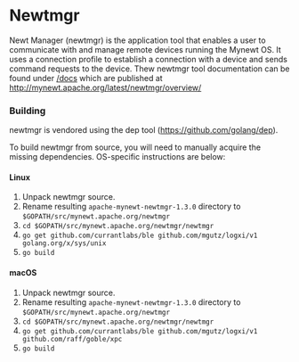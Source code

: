 <!--
#
# Licensed to the Apache Software Foundation (ASF) under one
# or more contributor license agreements.  See the NOTICE file
# distributed with this work for additional information
# regarding copyright ownership.  The ASF licenses this file
# to you under the Apache License, Version 2.0 (the
# "License"); you may not use this file except in compliance
# with the License.  You may obtain a copy of the License at
#
# http://www.apache.org/licenses/LICENSE-2.0
#
# Unless required by applicable law or agreed to in writing,
# software distributed under the License is distributed on an
# "AS IS" BASIS, WITHOUT WARRANTIES OR CONDITIONS OF ANY
#  KIND, either express or implied.  See the License for the
# specific language governing permissions and limitations
# under the License.
#
-->

# Newtmgr

Newt Manager (newtmgr) is the application tool that enables a user to communicate with and manage
remote devices running the Mynewt OS. It uses a connection profile to establish a connection with
a device and sends command requests to the device.
Thew newtmgr tool documentation can be found under [/docs](/docs) which are published at http://mynewt.apache.org/latest/newtmgr/overview/

### Building

newtmgr is vendored using the dep tool (https://github.com/golang/dep).

To build newtmgr from source, you will need to manually acquire the missing
dependencies.  OS-specific instructions are below:

#### Linux

1. Unpack newtmgr source.
2. Rename resulting `apache-mynewt-newtmgr-1.3.0` directory to `$GOPATH/src/mynewt.apache.org/newtmgr`
3. `cd $GOPATH/src/mynewt.apache.org/newtmgr/newtmgr`
4. `go get github.com/currantlabs/ble github.com/mgutz/logxi/v1 golang.org/x/sys/unix`
5. `go build`

#### macOS

1. Unpack newtmgr source.
2. Rename resulting `apache-mynewt-newtmgr-1.3.0` directory to `$GOPATH/src/mynewt.apache.org/newtmgr`
3. `cd $GOPATH/src/mynewt.apache.org/newtmgr/newtmgr`
4. `go get github.com/currantlabs/ble github.com/mgutz/logxi/v1 github.com/raff/goble/xpc`
5. `go build`

